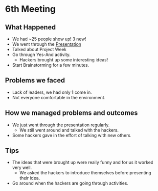 # 6th Meeting

## What Happened

- We had ~25 people show up! 3 new!
- We went through the
  [Presentation](https://github.com/SMHS-Programming/club/blob/5704e62591c4f67a670e60fa250af83927aa51e0/meetings/10_05_Meeting%20VI.pdf)
- Talked about Project Week
- Go through Yes-And activity.
  - Hackers brought up some interesting ideas!
- Start Brainstorming for a few minutes.

## Problems we faced

- Lack of leaders, we had only 1 come in.
- Not everyone comfortable in the environment.

## How we managed problems and outcomes

- We just went through the presentation regularly.
  - We still went around and talked with the hackers.
- Some hackers gave in the effort of talking with new others.

## Tips

- The ideas that were brought up were really funny and for us it worked very
  well.
  - We asked the hackers to introduce themselves before presenting their idea.
- Go around when the hackers are going through activities.
